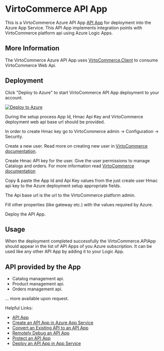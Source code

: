 # VirtoCommerce API App
This is a VirtoCommerce Azure API App [API App](http://azure.microsoft.com/en-us/documentation/articles/app-service-api-apps-why-best-platform/ "What are API Apps?") for deployment into the Azure App Service. This API App implements integration points with VirtoCommerce platform api using Azure Logic Apps.

## More Information ##
The VirtoCommerce Azure API App uses [VirtoCommerce.Client](https://www.nuget.org/packages/VirtoCommerce.Client/ "library") to consume VirtoCommerce Web Api.

## Deployment ##
Click "Deploy to Azure" to start VirtoCommerce API App deployment to your account.

[![Deploy to Azure](http://azuredeploy.net/deploybutton.png)](https://azuredeploy.net/)

During the setup process App Id, Hmac Api Key and VirtoCommerce deployment web api base url should be provided.

In order to create Hmac key go to VirtoCommerce admin -> Configuration -> Security.

Create a new user. Read more on creating new user in [VirtoCommerce documentation](http://docs.virtocommerce.com/x/wAHr).

Create Hmac API key for the user. Give the user permissions to manage Catalogs and orders. For more information read [VirtoCommerce documentation](http://docs.virtocommerce.com/x/jwDr)

Copy & paste the App Id and Api Key values from the just create user Hmac api key to the Azure deployment setup appropriate fields.

The Api base url is the url to the VirtoCommerce platform admin.

Fill other properties (like gateway etc.) with the values required by Azure.

Deploy the API App.

## Usage ##
When the deployment completed successfully the VirtoCommerce.APIApp should appear in the list of API Apps of you Azure subscription. It can be used like any other API App by adding it to your Logic App.

## API provided by the App ##
- Catalog management api.
- Product management api.
- Orders management api.

... more available upon request.

Helpful Links:
- [API App](http://azure.microsoft.com/en-us/documentation/articles/app-service-api-apps-why-best-platform/ "What are API Apps?")
- [Create an API App in Azure App Service](http://azure.microsoft.com/en-us/documentation/articles/app-service-dotnet-create-api-app/)
- [Convert an Existing API to an API App](http://azure.microsoft.com/en-us/documentation/articles/app-service-dotnet-create-api-app-visual-studio/)
- [Remotely Debug an API App](http://azure.microsoft.com/en-us/documentation/articles/app-service-dotnet-remotely-debug-api-app/)
- [Protect an API App](http://azure.microsoft.com/en-us/documentation/articles/app-service-api-dotnet-add-authentication/)
- [Deploy an API App in App Service](http://azure.microsoft.com/en-us/documentation/articles/app-service-dotnet-deploy-api-app/)
